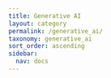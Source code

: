 ```yaml
---
title: Generative AI
layout: category
permalink: /generative_ai/
taxonomy: generative_ai
sort_order: ascending
sidebar:
  nav: docs
---
```


